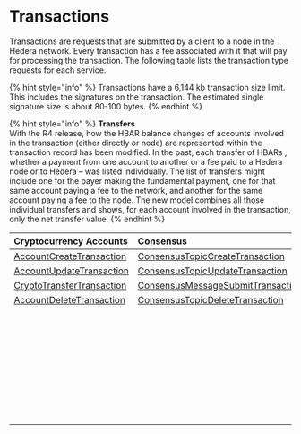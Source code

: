 # Transactions

Transactions are requests that are submitted by a client to a node in the Hedera network. Every transaction has a fee associated with it that will pay for processing the transaction. The following table lists the transaction type requests for each service.

{% hint style="info" %}
Transactions have a 6,144 kb transaction size limit. This includes the signatures on the transaction. The estimated single signature size is about 80-100 bytes.
{% endhint %}

{% hint style="info" %}
**Transfers**  
With the R4 release, how the HBAR balance changes of accounts involved in the transaction \(either directly or node\) are represented within the transaction record has been modified. In the past, each transfer of HBARs , whether a payment from one account to another or a fee paid to a Hedera node or to Hedera – was listed individually. The list of transfers might include one for the payer making the fundamental payment, one for that same account paying a fee to the network, and another for the same account paying a fee to the node. The new model combines all those individual transfers and shows, for each account involved in the transaction, only the net transfer value.
{% endhint %}

| Cryptocurrency Accounts | Consensus | Tokens | File Service | Smart Contracts |
| :--- | :--- | :--- | :--- | :--- |
| [AccountCreateTransaction](../cryptocurrency/create-an-account.md) | [ConsensusTopicCreateTransaction](../consensus/create-a-topic.md) | [TokenCreateTransaction](../tokens/define-a-token.md) | [FileCreateTransaction](../file-storage/create-a-file.md) | [ContractCreateTransaction](../smart-contracts/create-a-smart-contract.md) |
| [AccountUpdateTransaction](../cryptocurrency/update-an-account.md) | [ConsensusTopicUpdateTransaction](../consensus/update-a-topic.md) | [TokenUpdateTransaction](../tokens/update-a-token.md) | [FileAppendTransaction](../file-storage/append-to-a-file.md) | [ContractUpdateTransaction](../smart-contracts/update-a-smart-contract.md) |
| [CryptoTransferTransaction](../cryptocurrency/transfer-cryptocurrency.md) | [ConsensusMessageSubmitTransaction](../consensus/submit-a-message.md) | [TokenDeleteTransaction](../tokens/delete-a-token.md) | [FileUpdateTransaction](../file-storage/update-a-file.md) | [ContractDeleteTransaction](../smart-contracts/delete-a-smart-contract.md) |
| [AccountDeleteTransaction](../cryptocurrency/delete-an-account.md) | [ConsensusTopicDeleteTransaction](../consensus/delete-a-topic.md) | [TokenAssociateTransaction](../tokens/associate-tokens-to-an-account.md) | [FileDeleteTransaction](../file-storage/delete-a-file.md) |  |
|  |  | [TokenDissociateTransaction](../tokens/dissociate-tokens-from-an-account.md) |  |  |
|  |  | [TokenMintTransaction](../tokens/mint-a-token.md) |  |  |
|  |  | [TokenBurnTransaction](../tokens/burn-a-token.md) |  |  |
|  |  | [TokenFreezeTransaction](../tokens/freeze-an-account.md) |  |  |
|  |  | [TokenUnfreezeTransaction](../tokens/unfreeze-an-account.md) |  |  |
|  |  | [TokenGrantKycTransaction](../tokens/enable-kyc-account-flag-1.md) |  |  |
|  |  | [TokenRevokeKycTransaction](../tokens/disable-kyc-account-flag.md) |  |  |
|  |  | [TokenWipeTransaction](../tokens/wipe-a-token.md) |  |  |





